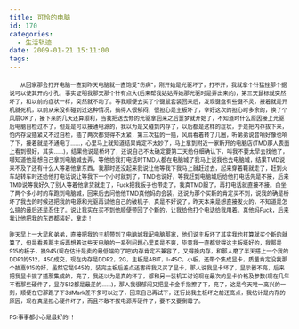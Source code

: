 ```yaml
---
title: 可怜的电脑
id: 170
categories:
  - 生活轨迹
date: 2009-01-21 15:11:00
tags:
---
```


    

&nbsp;&nbsp;&nbsp;&nbsp; <span style="font-size: x-small;">从回家那会打开电脑一直到昨天电脑就一直饱受"伤病"，刚开始是光驱坏了，打不开，我就拿个针猛挫那个据说可以使其开的小孔，事实证明我那天那个针有点大(后来帮我姑姑弄她那光驱时是弄出来的)，第三天鼠标就突然坏了，和以前的症状一样，突然就不动了。等我顺便去买了个键鼠套装回来后，发现键盘有些键不灵，接着就是开机就死机，以前从来没有碰到过这种情况，搞得人很郁闷，很担心是主板坏了，幸好这次的担心时多余的，换了个风扇OK了，接下来的几天还算顺利，当我把送去修的光驱拿回来之后噩梦就开始了，不知道时什么原因接上光驱后电脑自检过不了，但是是可以接通电源的，我以为是又碰到内存了，以后都是这样的症状，于是把内存拔下来，怕内存没插紧又不过自检，插了两次都觉得不太紧，第三次猛的一插，风扇看着转了几圈，听弟弟说音响好像也响了下，接着就是不通电了&hellip;&hellip;，心里马上就知道结果肯定不太妙了，马上拿到附近一家新开的电脑店(TMD那人表面上看到很好，其实&hellip;&hellip;)，结果他说是桥坏了，还说自己不太确定要第二天给仔细确认下，叫我不要太早去找他了，哪知道他是想自己拿到电脑城去弄，等他给我打电话时TMD人都在电脑城了我马上说我也去电脑城，结果TMD说来不及了还有什么人等着他拿东西，我那时还没起来我说让他等我下我马上就赶过去，起来穿着鞋就走了，赶到火车站转车时还给他打电话说让等我下一个小时就到了，TMD也说好，等我赶到电脑城后给他打电话先是不接，后来TMD说等我好久了别人等着他拿货就走了，Fuck把我板子也带走了，我真TMD服了，再打电话就直接不接。白坐了两个多小时的车跑到电脑城，回来后去问他他TMD真他妈的会装，还说为那个买新的肯定买不到，说我的确是桥坏了我去的时候还把我的电源和光驱再试他自己的破机子，真是不好说了，昨天本来是想直接发火的，不知道是怎么搞的最后还是忍住了。说让我实在买不到他顺便带回了个新的，让我给他打个电话给我用着。真他妈Fuck，后来我让他把我的东西都装好，拿走！</span>

<span style="font-size: x-small;">昨天早上一大早和弟弟，直接把我的主机带到了电脑城我配电脑那家，他们说主板坏了其实我也打算就买个新的就算了，但是看着那主板再想着这些天电脑的一系列问题心里真是不爽，毕竟我一直都觉得这主板挺好的，我那是915的板子，换945(现在估计是卖的最低端的了吧)内存肯定不兼容了，又得换内存，和那人磨了半天搭上一个我的DDR1的512，450成交，现在内存是DDR2，2G，主板是ABIT，I-45C，小板，还带个集成显卡，质量肯定没我那个技嘉915的好，虽然它是945的，装完主板后差点还害得我又买了显卡，那人说我显卡坏了，显示器不亮，后来把我显卡拔了插那集成的，亮了，我还以为是真的坏了，都和另一装机工讨论现在最次的显卡价格及参数(现在几年不看那些硬件了，显存512都是最差的&hellip;&hellip;)，那人我很郁闷又把显卡金手指擦了下，亮了，这是今天唯一高兴的一刻，顺便在它那跑了下3dMark差不多可以过了，回来自己再试下，还行比我主板坏之前还高点，我估计是内存的原因，现在真是担心硬件坏了，而且不敢不拔电源弄硬件了，要不又要倒霉了。</span>

<span style="font-size: x-small;">PS:事事都小心是最好的!！</span>

</div>
